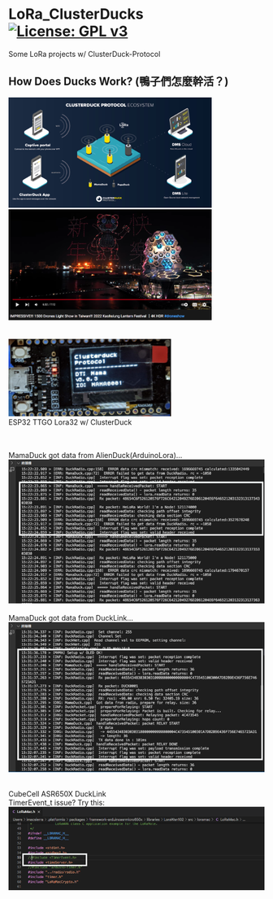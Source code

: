 # LoRa_ClusterDucks [![License: GPL v3](https://img.shields.io/badge/License-GPLv3-blue.svg)](https://www.gnu.org/licenses/gpl-3.0)<br>
Some LoRa projects w/ ClusterDuck-Protocol

## How Does Ducks Work? (鴨子們怎麼幹活？)<br>
<img src="pic/HowDoesDucksWork.jpg" width=400/> <img src="pic/2022DaKao1500Drones.png" width=400/>
<br>
<br><br>
<img src="pic/MamaDuck_TTGO-LoRa32.png" width=320/> <br>
ESP32 TTGO Lora32 w/ ClusterDuck <br>
<br><br>

MamaDuck got data from AlienDuck(ArduinoLora)... <br>
<img src="pic/MamaDuck_AndroidLora.png" width=600/> <br>
<br>
MamaDuck got data from DuckLink...
<br>
<img src="pic/MamaDuck_DuckLink.png" width=600/>
<br><br>


CubeCell ASR650X DuckLink <br>
TimerEvent_t issue? Try this:
<img src= "pic/ASR650xLoraMacTimerEventFix.png">
<br>
